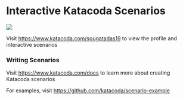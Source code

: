 # Interactive Katacoda Scenarios

[![](http://shields.katacoda.com/katacoda/sougatadas19/count.svg)](https://www.katacoda.com/sougatadas19 "Get your profile on Katacoda.com")

Visit https://www.katacoda.com/sougatadas19 to view the profile and interactive scenarios

### Writing Scenarios
Visit https://www.katacoda.com/docs to learn more about creating Katacoda scenarios

For examples, visit https://github.com/katacoda/scenario-example
